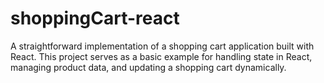 # shoppingCart-react
A straightforward implementation of a shopping cart application built with React. This project serves as a basic example for handling state in React, managing product data, and updating a shopping cart dynamically.
